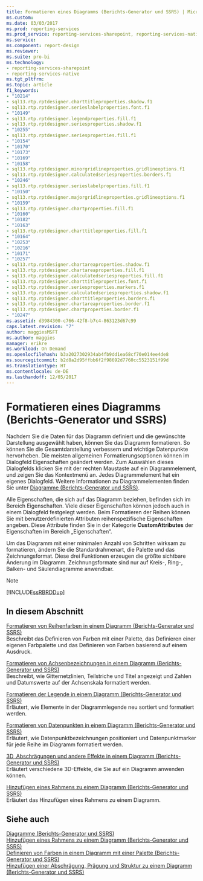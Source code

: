 ```yaml
---
title: Formatieren eines Diagramms (Berichts-Generator und SSRS) | Microsoft-Dokumentation
ms.custom: 
ms.date: 03/03/2017
ms.prod: reporting-services
ms.prod_service: reporting-services-sharepoint, reporting-services-native
ms.service: 
ms.component: report-design
ms.reviewer: 
ms.suite: pro-bi
ms.technology:
- reporting-services-sharepoint
- reporting-services-native
ms.tgt_pltfrm: 
ms.topic: article
f1_keywords:
- "10214"
- sql13.rtp.rptdesigner.charttitleproperties.shadow.f1
- sql13.rtp.rptdesigner.serieslabelproperties.font.f1
- "10149"
- sql13.rtp.rptdesigner.legendproperties.fill.f1
- sql13.rtp.rptdesigner.seriesproperties.shadow.f1
- "10255"
- sql13.rtp.rptdesigner.seriesproperties.fill.f1
- "10154"
- "10170"
- "10173"
- "10169"
- "10158"
- sql13.rtp.rptdesigner.minorgridlineproperties.gridlineoptions.f1
- sql13.rtp.rptdesigner.calculatedseriesproperties.borders.f1
- "10246"
- sql13.rtp.rptdesigner.serieslabelproperties.fill.f1
- "10150"
- sql13.rtp.rptdesigner.majorgridlineproperties.gridlineoptions.f1
- "10159"
- sql13.rtp.rptdesigner.chartproperties.fill.f1
- "10160"
- "10182"
- "10163"
- sql13.rtp.rptdesigner.charttitleproperties.fill.f1
- "10164"
- "10253"
- "10216"
- "10171"
- "10257"
- sql13.rtp.rptdesigner.chartareaproperties.shadow.f1
- sql13.rtp.rptdesigner.chartareaproperties.fill.f1
- sql13.rtp.rptdesigner.calculatedseriesproperties.fill.f1
- sql13.rtp.rptdesigner.charttitleproperties.font.f1
- sql13.rtp.rptdesigner.seriesproperties.markers.f1
- sql13.rtp.rptdesigner.calculatedseriesproperties.shadow.f1
- sql13.rtp.rptdesigner.charttitleproperties.borders.f1
- sql13.rtp.rptdesigner.chartareaproperties.border.f1
- sql13.rtp.rptdesigner.chartproperties.border.f1
- "10247"
ms.assetid: d3984300-c766-42f8-b7c4-863123d67c99
caps.latest.revision: "7"
author: maggiesMSFT
ms.author: maggies
manager: erikre
ms.workload: On Demand
ms.openlocfilehash: b3a2027302934ab4fb9dd1ea68cf70e014ee4de8
ms.sourcegitcommit: b2d8a2d95ffbb6f2f98692d7760cc5523151f99d
ms.translationtype: HT
ms.contentlocale: de-DE
ms.lasthandoff: 12/05/2017
---
```

# <a name="formatting-a-chart-report-builder-and-ssrs"></a>Formatieren eines Diagramms (Berichts-Generator und SSRS)
  Nachdem Sie die Daten für das Diagramm definiert und die gewünschte Darstellung ausgewählt haben, können Sie das Diagramm formatieren. So können Sie die Gesamtdarstellung verbessern und wichtige Datenpunkte hervorheben. Die meisten allgemeinen Formatierungsoptionen können im Dialogfeld Eigenschaften geändert werden. Zum Auswählen dieses Dialogfelds klicken Sie mit der rechten Maustaste auf ein Diagrammelement, und zeigen Sie das Kontextmenü an. Jedes Diagrammelement hat ein eigenes Dialogfeld. Weitere Informationen zu Diagrammelementen finden Sie unter [Diagramme &#40;Berichts-Generator und SSRS&#41;](../../reporting-services/report-design/charts-report-builder-and-ssrs.md).  
  
 Alle Eigenschaften, die sich auf das Diagramm beziehen, befinden sich im Bereich Eigenschaften. Viele dieser Eigenschaften können jedoch auch in einem Dialogfeld festgelegt werden. Beim Formatieren der Reihen können Sie mit benutzerdefinierten Attributen reihenspezifische Eigenschaften angeben. Diese Attribute finden Sie in der Kategorie **CustomAttributes** der Eigenschaften im Bereich „Eigenschaften“.  
  
 Um das Diagramm mit einer minimalen Anzahl von Schritten wirksam zu formatieren, ändern Sie die Standardrahmenart, die Palette und das Zeichnungsformat. Diese drei Funktionen erzeugen die größte sichtbare Änderung im Diagramm. Zeichnungsformate sind nur auf Kreis-, Ring-, Balken- und Säulendiagramme anwendbar.  
  
> [!NOTE]  
>  [!INCLUDE[ssRBRDDup](../../includes/ssrbrddup-md.md)]  
  
## <a name="in-this-section"></a>In diesem Abschnitt  
 [Formatieren von Reihenfarben in einem Diagramm &#40;Berichts-Generator und SSRS&#41;](../../reporting-services/report-design/formatting-series-colors-on-a-chart-report-builder-and-ssrs.md)  
 Beschreibt das Definieren von Farben mit einer Palette, das Definieren einer eigenen Farbpalette und das Definieren von Farben basierend auf einem Ausdruck.  
  
 [Formatieren von Achsenbezeichnungen in einem Diagramm &#40;Berichts-Generator und SSRS&#41;](../../reporting-services/report-design/formatting-axis-labels-on-a-chart-report-builder-and-ssrs.md)  
 Beschreibt, wie Gitternetzlinien, Teilstriche und Titel angezeigt und Zahlen und Datumswerte auf der Achsenskala formatiert werden.  
  
 [Formatieren der Legende in einem Diagramm &#40;Berichts-Generator und SSRS&#41;](../../reporting-services/report-design/chart-legend-formatting-report-builder.md)  
 Erläutert, wie Elemente in der Diagrammlegende neu sortiert und formatiert werden.  
  
 [Formatieren von Datenpunkten in einem Diagramm &#40;Berichts-Generator und SSRS&#41;](../../reporting-services/report-design/formatting-data-points-on-a-chart-report-builder-and-ssrs.md)  
 Erläutert, wie Datenpunktbezeichnungen positioniert und Datenpunktmarker für jede Reihe im Diagramm formatiert werden.  
  
 [3D, Abschrägungen und andere Effekte in einem Diagramm &#40;Berichts-Generator und SSRS&#41;](../../reporting-services/report-design/chart-effects-3d-bevel-and-other-report-builder.md)  
 Erläutert verschiedene 3D-Effekte, die Sie auf ein Diagramm anwenden können.  
  
 [Hinzufügen eines Rahmens zu einem Diagramm &#40;Berichts-Generator und SSRS&#41;](../../reporting-services/report-design/add-a-border-frame-to-a-chart-report-builder-and-ssrs.md)  
 Erläutert das Hinzufügen eines Rahmens zu einem Diagramm.  
  
## <a name="see-also"></a>Siehe auch  
 [Diagramme &#40;Berichts-Generator und SSRS&#41;](../../reporting-services/report-design/charts-report-builder-and-ssrs.md)   
 [Hinzufügen eines Rahmens zu einem Diagramm (Berichts-Generator und SSRS)](../../reporting-services/report-design/add-a-border-frame-to-a-chart-report-builder-and-ssrs.md)   
 [Definieren von Farben in einem Diagramm mit einer Palette (Berichts-Generator und SSRS)](../../reporting-services/report-design/define-colors-on-a-chart-using-a-palette-report-builder-and-ssrs.md)   
 [Hinzufügen einer Abschrägung, Prägung und Struktur zu einem Diagramm (Berichts-Generator und SSRS)](../../reporting-services/report-design/chart-effects-add-bevel-emboss-or-texture-report-builder.md)  
  
  
